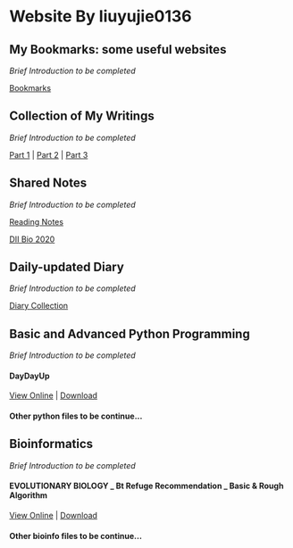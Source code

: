 # Website By liuyujie0136
## My Bookmarks: some useful websites
*Brief Introduction to be completed*

[Bookmarks](../Bookmarks)

## Collection of My Writings
*Brief Introduction to be completed*

[Part 1](../writingfiles/Part1) | [Part 2](../writingfiles/Part2) | [Part 3](../writingfiles/Part3)

## Shared Notes
*Brief Introduction to be completed*

[Reading Notes](https://liuyujie0136.gitbook.io/reading-notes/)

[DII Bio 2020](../notefiles/DII_Bio2020)

## Daily-updated Diary
*Brief Introduction to be completed*

[Diary Collection](/diaryfiles/diary)

## Basic and Advanced Python Programming
*Brief Introduction to be completed*

#### DayDayUp

[View Online](../pythonfiles/DayDayUp) | [Download](../pythonfiles/DayDayUp.py)

#### Other python files to be continue...

## Bioinformatics
*Brief Introduction to be completed*

#### EVOLUTIONARY BIOLOGY _ Bt Refuge Recommendation _ Basic & Rough Algorithm

[View Online](../bioinfofiles/BIOINFO_EVOL_BtRefuge) | [Download](../bioinfofiles/BIOINFO_EVOL_BtRefuge.py)

#### Other bioinfo files to be continue...
